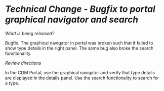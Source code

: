 # *Technical Change - Bugfix to portal graphical navigator and search*

_What is being released?_

Bugfix. The graphical navigator in portal was broken such that it failed to show type details in the right panel. The same bug also broke the search functionality.

_Review directions_

In the CDM Portal, use the graphical navigator and verify that type details are displayed in the details panel. Use the search functionality to search for a type.